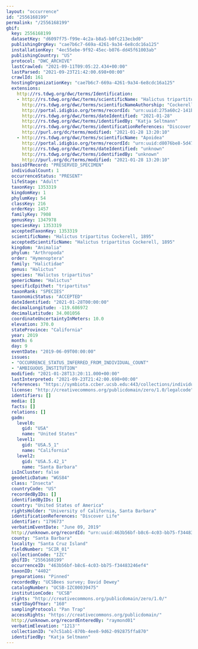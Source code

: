 ```yaml
---
layout: "occurrence"
id: "2556168199"
permalink: "/2556168199"
gbif:
  key: 2556168199
  datasetKey: "d6097f75-f99e-4c2a-b8a5-b0fc213ecbd0"
  publishingOrgKey: "cae7b6c7-669a-4261-9a34-6e8cdc16a125"
  installationKey: "4ec55ebe-9f92-45ec-b076-dd45f61003ab"
  publishingCountry: "US"
  protocol: "DWC_ARCHIVE"
  lastCrawled: "2021-09-11T09:05:22.434+00:00"
  lastParsed: "2021-09-23T21:42:00.698+00:00"
  crawlId: 161
  hostingOrganizationKey: "cae7b6c7-669a-4261-9a34-6e8cdc16a125"
  extensions:
    http://rs.tdwg.org/dwc/terms/Identification:
    - http://rs.tdwg.org/dwc/terms/scientificName: "Halictus tripartitus"
      http://rs.tdwg.org/dwc/terms/scientificNameAuthorship: "Cockerell, 1895"
      http://portal.idigbio.org/terms/recordId: "urn:uuid:275a60c2-141b-44a3-bf00-a79f19f43a0f"
      http://rs.tdwg.org/dwc/terms/dateIdentified: "2021-01-28"
      http://rs.tdwg.org/dwc/terms/identifiedBy: "Katja Seltmann"
      http://rs.tdwg.org/dwc/terms/identificationReferences: "Discover Life"
      http://purl.org/dc/terms/modified: "2021-01-28 13:20:10"
    - http://rs.tdwg.org/dwc/terms/scientificName: "Apoidea"
      http://portal.idigbio.org/terms/recordId: "urn:uuid:d8076be8-5d47-451b-980f-daae7b63efec"
      http://rs.tdwg.org/dwc/terms/dateIdentified: "unknown"
      http://rs.tdwg.org/dwc/terms/identifiedBy: "unknown"
      http://purl.org/dc/terms/modified: "2021-01-28 13:20:10"
  basisOfRecord: "PRESERVED_SPECIMEN"
  individualCount: 1
  occurrenceStatus: "PRESENT"
  lifeStage: "Adult"
  taxonKey: 1353319
  kingdomKey: 1
  phylumKey: 54
  classKey: 216
  orderKey: 1457
  familyKey: 7908
  genusKey: 1347978
  speciesKey: 1353319
  acceptedTaxonKey: 1353319
  scientificName: "Halictus tripartitus Cockerell, 1895"
  acceptedScientificName: "Halictus tripartitus Cockerell, 1895"
  kingdom: "Animalia"
  phylum: "Arthropoda"
  order: "Hymenoptera"
  family: "Halictidae"
  genus: "Halictus"
  species: "Halictus tripartitus"
  genericName: "Halictus"
  specificEpithet: "tripartitus"
  taxonRank: "SPECIES"
  taxonomicStatus: "ACCEPTED"
  dateIdentified: "2021-01-28T00:00:00"
  decimalLongitude: -119.686972
  decimalLatitude: 34.001056
  coordinateUncertaintyInMeters: 10.0
  elevation: 370.0
  stateProvince: "California"
  year: 2019
  month: 6
  day: 9
  eventDate: "2019-06-09T00:00:00"
  issues:
  - "OCCURRENCE_STATUS_INFERRED_FROM_INDIVIDUAL_COUNT"
  - "AMBIGUOUS_INSTITUTION"
  modified: "2021-01-28T13:20:11.000+00:00"
  lastInterpreted: "2021-09-23T21:42:00.698+00:00"
  references: "https://symbiota.ccber.ucsb.edu:443/collections/individual/index.php?occid=179673"
  license: "http://creativecommons.org/publicdomain/zero/1.0/legalcode"
  identifiers: []
  media: []
  facts: []
  relations: []
  gadm:
    level0:
      gid: "USA"
      name: "United States"
    level1:
      gid: "USA.5_1"
      name: "California"
    level2:
      gid: "USA.5.42_1"
      name: "Santa Barbara"
  isInCluster: false
  geodeticDatum: "WGS84"
  class: "Insecta"
  countryCode: "US"
  recordedByIDs: []
  identifiedByIDs: []
  country: "United States of America"
  rightsHolder: "University of California, Santa Barbara"
  identificationReferences: "Discover Life"
  identifier: "179673"
  verbatimEventDate: "June 09, 2019"
  http://unknown.org/recordId: "urn:uuid:463b56bf-b8c6-4c03-bb75-f34483246ef4"
  county: "Santa Barbara"
  locality: "Santa Cruz Island"
  fieldNumber: "SCIR_01"
  collectionCode: "IZC"
  gbifID: "2556168199"
  occurrenceID: "463b56bf-b8c6-4c03-bb75-f34483246ef4"
  taxonID: "4402"
  preparations: "Pinned"
  recordedBy: "UCSBees survey; David Dewey"
  catalogNumber: "UCSB-IZC00039475"
  institutionCode: "UCSB"
  rights: "http://creativecommons.org/publicdomain/zero/1.0/"
  startDayOfYear: "160"
  samplingProtocol: "Pan Trap"
  accessRights: "https://creativecommons.org/publicdomain/"
  http://unknown.org/recordEnteredBy: "raymond01"
  verbatimElevation: "1213'"
  collectionID: "e7c51ab1-870b-4ee8-9d62-092875ffa870"
  identifiedBy: "Katja Seltmann"
---
```

